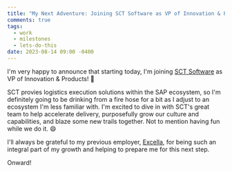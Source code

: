 ```yaml
---
title: "My Next Adventure: Joining SCT Software as VP of Innovation & Products!"
comments: true
tags:
  - work
  - milestones
  - lets-do-this
date: 2023-08-14 09:00 -0400
---
```

I'm very happy to announce that starting today, I'm joining [SCT Software](https://sctsoftware.com) as VP of Innovation & Products! :tada:

SCT provies logistics execution solutions within the SAP ecosystem, so I'm definitely going to be drinking from a fire hose for a bit as I adjust to an ecosystem I'm less familiar with. I'm excited to dive in with SCT's great team to help accelerate delivery, purposefully grow our culture and capabilities, and blaze some new trails together. Not to mention having fun while we do it. :smile:

I'll always be grateful to my previous employer, [Excella](https://excella.com), for being such an integral part of my growth and helping to prepare me for this next step.

Onward!